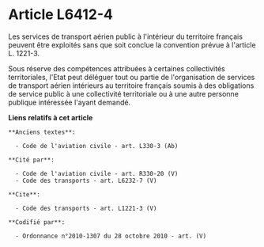 # Article L6412-4

Les services de transport aérien public à l'intérieur du territoire français peuvent être exploités sans que soit conclue la
convention prévue à l'article L. 1221-3.

Sous réserve des compétences attribuées à certaines collectivités territoriales, l'Etat peut déléguer tout ou partie de
l'organisation de services de transport aérien intérieurs au territoire français soumis à des obligations de service public à
une collectivité territoriale ou à une autre personne publique intéressée l'ayant demandé.

**Liens relatifs à cet article**

	**Anciens textes**:

	  - Code de l'aviation civile - art. L330-3 (Ab)

	**Cité par**:

	  - Code de l'aviation civile - art. R330-20 (V)
	  - Code des transports - art. L6232-7 (V)

	**Cite**:

	  - Code des transports - art. L1221-3 (V)

	**Codifié par**:

	  - Ordonnance n°2010-1307 du 28 octobre 2010 - art. (V)
